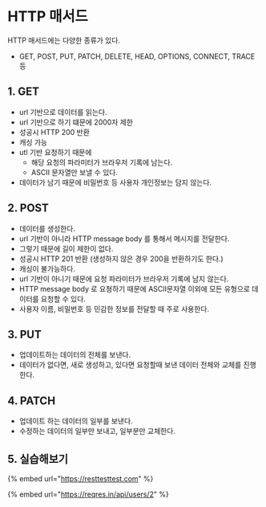 # HTTP 매서드

HTTP 매서드에는 다양한 종류가 있다.&#x20;

* GET, POST, PUT, PATCH, DELETE, HEAD, OPTIONS, CONNECT, TRACE 등&#x20;

## 1. GET&#x20;

* url 기반으로 데이터를 읽는다.&#x20;
* url 기반으로 하기 떄문에 2000자 제한&#x20;
* 성공시 HTTP 200 반환&#x20;
* 캐싱 가능&#x20;
* utl 기반 요청하기 때문에&#x20;
  * 해당 요청의 파라미터가 브라우저 기록에 남는다.
  * ASCII 문자열만 보낼 수 있다. &#x20;
* 데이터가 남기 때문에 비밀번호 등 사용자 개인정보는 담지 않는다.&#x20;

## 2. POST&#x20;

* 데이터를 생성한다.&#x20;
* url 기반이 아니라 HTTP message body 를 통해서 메시지를 전달한다.&#x20;
* 그렇기 때문에 길이 제한이 없다.&#x20;
* 성공시 HTTP 201 반환 (생성하지 않은 경우 200을 반환하기도 한다.)&#x20;
* 캐싱이 불가능하다.&#x20;
* url 기반이 아니기 때문에 요청 파라미터가 브라우저 기록에 남지 않는다.&#x20;
* HTTP message body 로 요쳥하기 때문에 ASCII문자열 이외에 모든 유형으로 데이터를 요청할 수 있다.&#x20;
* 사용자 이름, 비밀번호 등 민감한 정보를 전달할 때 주로 사용한다.&#x20;

## 3. PUT&#x20;

* 업데이트하는 데이터의 전체를 보낸다.&#x20;
* 데이터가 없다면, 새로 생성하고, 있다면 요청할때 보낸 데이터 전체와 교체를 진행한다.&#x20;

## 4. PATCH&#x20;

* 업데이트 하는 데이터의 일부를 보낸다.&#x20;
* 수정하는 데이터의 일부만 보내고, 일부분만 교체한다.&#x20;

## 5. 실습해보기&#x20;

{% embed url="https://resttesttest.com" %}

{% embed url="https://reqres.in/api/users/2" %}
